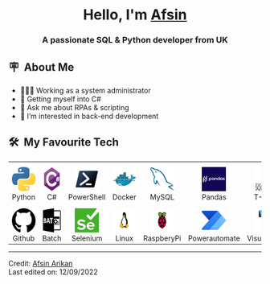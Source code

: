 <h1 align="center">Hello, I'm <a href="https://github.com/uarikan" target="blank" 👋>
Afsin</a></h1>
<h3 align="center">A passionate SQL & Python developer from UK </h3>

  ## :placard: &nbsp;About Me

- 👩🏻‍💻 Working as a system administrator
- :rocket: Getting myself into C#
- 💬 Ask me about RPAs & scripting
- 👀 I’m interested in back-end development

<div>

  ## 🛠️ &nbsp;My Favourite Tech
  
 </div>

<table>
  <tr>
    <td align="center" width="96">
      <a href="uarikan">
        <img src="./Images/python.svg" width="48" height="48" alt="Python" />
      </a>
      <br>Python
    </td>
    <td align="center" width="96">
      <a href="uarikan">
        <img src="./Images/csharp-original.svg" width="48" height="48" alt="C#" />
      </a>
      <br>C#
    </td>
    <td align="center" width="96">
      <a href="uarikan">
        <img src="./Images/ps_black_128.svg" width="48" height="48" alt="PowerShell" />
      </a>
      <br>PowerShell
    </td>
    <td align="center" width="96">
      <a href="uarikan">
        <img src="./Images/docker-original.svg" width="48" height="48" alt="Docker" />
      </a>
      <br>Docker
    </td>
    <td align="center" width="96">
      <a href="uarikan">
        <img src="./Images/mysql-original.svg" width="48" height="48" alt="MySQL" />
      </a>
      <br>MySQL
    </td>
    <td align="center" width="96">
      <a href="uarikan">
        <img src="./Images/pandas.png" width="48" height="48" alt="Pandas" />
      </a>
      <br>Pandas
    </td>
    <td align="center" width="96">
      <a href="uarikan" >
        <img src="./Images/mssql.svg" width="48" height="48" alt="SQL" />
      </a>
      <br>T-SQL
    </td>
    <td align="center" width="96">
      <a href="uarikan">
        <img src="./Images/powerbi.png" width="48" height="48" alt="BI" />
      </a>
      <br>Power BI
    </td>
    <td align="center" width="96">
      <a href="uarikan">
        <img src="./Images/firebase.png" width="48" height="48" alt="Firebase" />
      </a>
      <br>Firebase
    </td>
  </tr>
  <tr>
    <td align="center" width="96"> 
      <a href="uarikan" >
        <img src="./Images/github.png" width="48" height="48" alt="Github" />
      </a>
      <br>Github
    </td>
    <td align="center" width="96">
      <a href="uarikan" >
        <img src="./Images/batch.png" width="48" height="48" alt="Batch" />
      </a>
      <br>Batch
    </td>
    <td align="center"  width="96">
      <a href="uarikan">
        <img src="./Images/selenium.png" width="48" height="48" alt="Selenium" />
      </a>
      <br>Selenium
    </td>
    <td align="center"  width="96">
      <a href="uarikan">
        <img src="./Images/linux.png" width="48" height="48" alt="Linux" />
      </a>
      <br>Linux
    </td>
    <td align="center" width="96">
      <a href="uarikan">
        <img src="./Images/raspberry.png" width="48" height="48" alt="Pi" />
      </a>
      <br>RaspberyPi
    </td>
    <td align="center"  width="96">
      <a href="uarikan">
        <img src="./Images/powerauto.png" height="48" alt="Power" />
      </a>
      <br>Powerautomate
    </td>
    <td align="center" width="96">
      <a href="uarikan" >
        <img src="./Images/visualcron.png" width="48" height="48" alt="VisualCron" />
      </a>
      <br>VisualCron
    </td>
    <td align="center" width="96">
      <a href="uarikan" >
        <img src="./Images/html.png" width="48" height="48" alt="HTML" />
      </a>
      <br>HTML
    </td>
    <td align="center" width="96">
      <a href="uarikan" >
        <img src="./Images/vscode.png" width="48" height="48" alt="VSCODE" />
      </a>
      <br>VSCode
    </td>
  </tr>
</table>

-----------------------------------------
Credit: [Afsin Arikan](https://github.com/uarikan)
<br />
Last edited on: 12/09/2022

